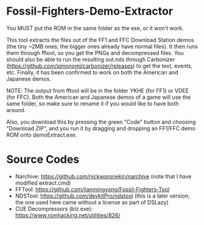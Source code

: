 # Fossil-Fighters-Demo-Extractor
You MUST put the ROM in the same folder as the exe, or it won't work.

This tool extracts the files out of the FF1 and FFC Download Station demos (the tiny ~2MB ones; the bigger ones already have normal files). It then runs them through fftool, so you get the PNGs and
decompressed files. You should also be able to run the resulting out.nds through Carbonizer (https://github.com/simonomi/carbonizer/releases) to get the text, events, etc. Finally, it has been confirmed
to work on both the American and Japanese demos.

NOTE: The output from fftool will be in the folder YKHE (for FF1) or VDEE (for FFC). Both the American and Japanese demos of a game will use the same folder, so make sure to rename it if you would like
to have both around.

Also, you download this by pressing the green "Code" button and choosing "Download ZIP", and
you run it by dragging and dropping an FF1/FFC demo ROM onto demoExtract.exe.

# Source Codes
- Narchive: https://github.com/nickworonekin/narchive (note that I have modified extract.cmd)
- FFTool: https://github.com/jianmingyong/Fossil-Fighters-Tool
- NDSTool: https://github.com/devkitPro/ndstool (this is a later version; the one used here came without a license as part of DSLazy)
- CUE Decompressors (blz.exe): https://www.romhacking.net/utilities/826/
